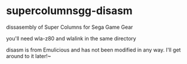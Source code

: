 # supercolumnsgg-disasm
dissasembly of Super Columns for Sega Game Gear

you'll need wla-z80 and wlalink in the same directory

disasm is from Emulicious and has not been modified in any way. I'll get around to it later!~
